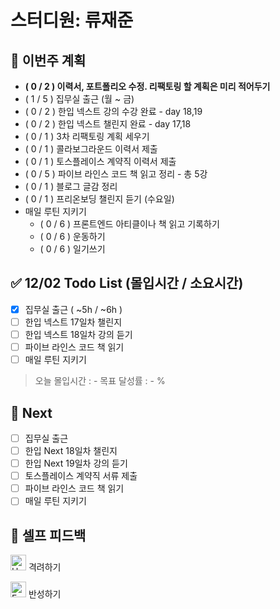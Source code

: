 # 스터디원: 류재준

## 🚀 이번주 계획
- **( 0 / 2 ) 이력서, 포트폴리오 수정. 리팩토링 할 계획은 미리 적어두기**
- ( 1 / 5 ) 집무실 출근 (월 ~ 금)
- ( 0 / 2 ) 한입 넥스트 강의 수강 완료 - day 18,19
- ( 0 / 2 ) 한입 넥스트 챌린지 완료 - day 17,18
- ( 0 / 1 ) 3차 리팩토링 계획 세우기
- ( 0 / 1 ) 콜라보그라운드 이력서 제출
- ( 0 / 1 ) 토스플레이스 계약직 이력서 제출
- ( 0 / 5 ) 파이브 라인스 코드 책 읽고 정리 - 총 5강
- ( 0 / 1 ) 블로그 글감 정리
- ( 0 / 1 ) 프리온보딩 챌린지 듣기 (수요일)
- 매일 루틴 지키기
  - ( 0 / 6 ) 프론트엔드 아티클이나 책 읽고 기록하기
  - ( 0 / 6 ) 운동하기
  - ( 0 / 6 ) 일기쓰기

## ✅ 12/02 Todo List (몰입시간 / 소요시간)
- [x] 집무실 출근 ( ~5h / ~6h )
- [ ] 한입 넥스트 17일차 챌린지 
- [ ] 한입 넥스트 18일차 강의 듣기
- [ ] 파이브 라인스 코드 책 읽기
- [ ] 매일 루틴 지키기

> 오늘 몰입시간 : -
> 목표 달성률 : - %

## 🌱 Next
- [ ] 집무실 출근
- [ ] 한입 Next 18일차 챌린지
- [ ] 한입 Next 19일차 강의 듣기
- [ ] 토스플레이스 계약직 서류 제출
- [ ] 파이브 라인스 코드 책 읽기
- [ ] 매일 루틴 지키기

## 🎉 셀프 피드백

<img src="https://raw.githubusercontent.com/Tarikul-Islam-Anik/Animated-Fluent-Emojis/master/Emojis/Smilies/Hugging%20Face.png" alt="Hugging Face" width="25" height="25"> 격려하기</img>

> 


<img src="https://raw.githubusercontent.com/Tarikul-Islam-Anik/Animated-Fluent-Emojis/master/Emojis/Smilies/Face%20with%20Monocle.png" alt="Face with Monocle" width="25" height="25"> 반성하기</img>

> 

